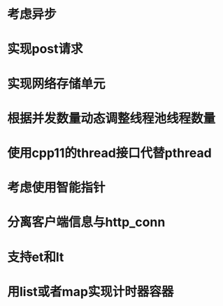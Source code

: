 # 考虑异步

# 实现post请求

# 实现网络存储单元

# 根据并发数量动态调整线程池线程数量

# 使用cpp11的thread接口代替pthread

# 考虑使用智能指针

# 分离客户端信息与http_conn

# 支持et和lt

# 用list或者map实现计时器容器

